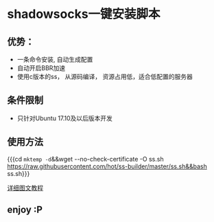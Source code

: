# shadowsocks一键安装脚本

## 优势：
* 一条命令安装, 自动生成配置
* 自动开启BBR加速
* 使用c版本的ss， 从源码编译， 资源占用低，适合低配置的服务器

## 条件限制
* 只针对Ubuntu 17.10及以后版本开发

## 使用方法

{{{cd `mktemp -d`&&wget --no-check-certificate -O ss.sh https://raw.githubusercontent.com/hot/ss-builder/master/ss.sh&&bash ss.sh}}}

[详细图文教程](https://geekorz.com/post/10min-shadowsock/)

## enjoy :P

